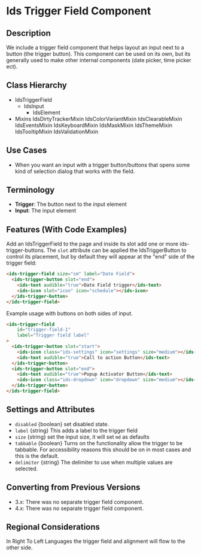 # Ids Trigger Field Component

## Description

We include a trigger field component that helps layout an input next to a button (the trigger button). This component can be used on its own, but its generally used to make other internal components (date picker, time picker ect).

## Class Hierarchy

- IdsTriggerField
  - IdsInput
    - IdsElement
- Mixins
  IdsDirtyTrackerMixin
  IdsColorVariantMixin
  IdsClearableMixin
  IdsEventsMixin
  IdsKeyboardMixin
  IdsMaskMixin
  IdsThemeMixin
  IdsTooltipMixin
  IdsValidationMixin

## Use Cases

- When you want an input with a trigger button/buttons that opens some kind of selection dialog that works with the field.

## Terminology

- **Trigger**: The button next to the input element
- **Input**: The input element

## Features (With Code Examples)

Add an IdsTriggerField to the page and inside its slot add one or more ids-trigger-buttons.  The `slot` attribute can be applied the IdsTriggerButton to control its placement, but by default they will appear at the "end" side of the trigger field:

```html
<ids-trigger-field size="sm" label="Date Field">
  <ids-trigger-button slot="end">
    <ids-text audible="true">Date Field trigger</ids-text>
    <ids-icon slot="icon" icon="schedule"></ids-icon>
  </ids-trigger-button>
</ids-trigger-field>
```

Example usage with buttons on both sides of input.

```html
<ids-trigger-field
    id="trigger-field-1"
    label="Trigger field label"
>
  <ids-trigger-button slot="start">
    <ids-icon class="ids-settings" icon="settings" size="medium"></ids-icon>
    <ids-text audible="true">Call to action Button</ids-text>
  </ids-trigger-button>
  <ids-trigger-button slot="end">
    <ids-text audible="true">Popup Activator Button</ids-text>
    <ids-icon class="ids-dropdown" icon="dropdown" size="medium"></ids-icon>
  </ids-trigger-button>
</ids-trigger-field>
```

## Settings and Attributes

- `disabled` {boolean} set disabled state.
- `label` {string} This adds a label to the trigger field
- `size` {string} set the input size, it will set `md` as defaults
- `tabbable` {boolean} Turns on the functionality allow the trigger to be tabbable. For accessibility reasons this should be on in most cases and this is the default.
- `delimiter` {string} The delimiter to use when multiple values are selected.

## Converting from Previous Versions

- 3.x: There was no separate trigger field component.
- 4.x: There was no separate trigger field component.

## Regional Considerations

In Right To Left Languages the trigger field and alignment will flow to the other side.
